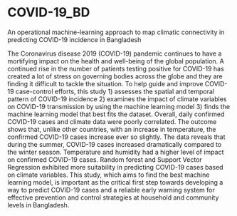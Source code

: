 # COVID-19_BD
An operational machine-learning approach to map climatic connectivity in predicting COVID-19 incidence in Bangladesh

The Coronavirus disease 2019 (COVID-19) pandemic continues to have a mortifying impact on the health and well-being of the global population. A continued rise in the number of patients testing positive for COVID-19 has created a lot of stress on governing bodies across the globe and they are finding it difficult to tackle the situation. To help guide and improve COVID-19 case-control efforts, this study 1) assesses the spatial and temporal pattern of COVID-19 incidence 2) examines the impact of climate variables on COVID-19 transmission by using the machine learning model 3) finds the machine learning model that best fits the dataset.
	Overall, daily confirmed COVID-19 cases and climate data were poorly correlated. The outcome shows that, unlike other countries, with an increase in temperature, the confirmed COVID-19 cases increase ever so slightly. The data reveals that during the summer, COVID-19 cases increased dramatically compared to the winter season. Temperature and humidity had a higher level of impact on confirmed COVID-19 cases. Random forest and Support Vector Regression exhibited more suitability in predicting COVID-19 cases based on climate variables.
	This study, which aims to find the best machine learning model, is important as the critical first step towards developing a way to predict COVID-19 cases and a reliable early warning system for effective prevention and control strategies at household and community levels in Bangladesh.
